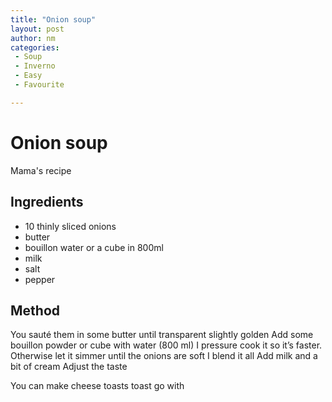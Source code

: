 ```yaml
---
title: "Onion soup"
layout: post
author: nm
categories:
 - Soup
 - Inverno
 - Easy
 - Favourite

---
```

# Onion soup 

Mama's recipe

## Ingredients

- 10 thinly sliced onions 
- butter
- bouillon water or a cube in 800ml
- milk
- salt
- pepper

## Method

You sauté them in some butter until transparent slightly golden
Add some bouillon powder or cube with water (800 ml) 
I pressure cook it so it’s faster. Otherwise let it simmer until the onions are soft
I blend it all 
Add milk and a bit of cream 
Adjust the taste 

You can make cheese toasts toast go with 